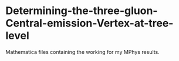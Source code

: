 # Determining-the-three-gluon-Central-emission-Vertex-at-tree-level

Mathematica files containing the working for my MPhys results.
